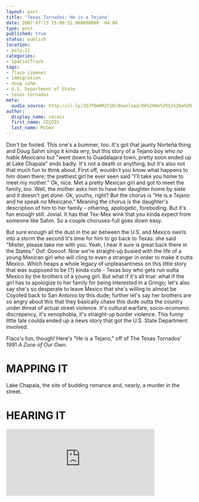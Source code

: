 ```yaml
---
layout: post
title: 'Texas Tornados: He is a Tejano'
date: 2007-07-13 15:06:51.000000000 -04:00
type: post
published: true
status: publish
location:
- poly:11
categories:
- SpatialTrack
tags:
- flaco jimenez
- immigration
- doug sahm
- U.S. Department of State
- texas tornados
meta:
  audio_source: http://cl.ly/353f0m0R2Y2D/download/06%20He%20Is%20a%20Tejano.mp3
author:
  display_name: cecois
  first_name: CEÇOIS
  last_name: McGee
---
```

Don't be fooled. This one's a bummer, too. It's got that jaunty Norteña thing and Doug Sahm sings it kinda wry, but this story of a Tejano boy who <em>no hable Mexicano</em> but "went down to Guadalajara town, pretty soon ended up at Lake Chapala" ends badly. It's not a death or anything, but it's also not that much fun to think about. First off, wouldn't you know what happens to him down there; the prettiest girl he ever seen said "I'll take you home to meet my mother." Ok, nice. Met a pretty Mexican girl and got to meet the family, too. Well, the mother asks him to have her daughter home by siete and it doesn't get done. Ok, youths, right? But the chorus is "He is a Tejano and he speak no Mexicano." Meaning the chorus is the daughter's description of him to her family - othering, apologetic, foreboding. But it's fun enough still. Jovial. It has that Tex-Mex wink that you kinda expect from someone like Sahm. So a couple choruses-full goes down easy.

But sure enough all the dust in the air between the U.S. and Mexico swirls into a storm the second it's time for him to go back to Texas: she said "Mister, please take me with you. Yeah, I hear it sure is great back there in the States." Oof. Ooooof. Now we're straight-up busied with the life of a young Mexican girl who will cling to even a stranger in order to make it outta Mexico. Which heaps a whole legacy of unpleasantness on this little story that was supposed to be (?) kinda cute - Texas boy who gets run outta Mexico by the brothers of a young girl. But what if it's all true: what if the girl has to apologize to her family for being interested in a Gringo; let's also say she's so desperate to leave Mexico that she's willing to almost be Coyoted back to San Antonio by this dude; further let's say her brothers are so angry about this that they basically chase this dude outta the country under threat of actual street violence. It's cultural warfare, socio-economic discrepency, it's xenophobia, it's straight-up border violence. This funny little tale coulda ended up a news story that got the U.S. State Department involved.

Flaco's fun, though! Here's "He is a Tejano," off of The Texas Tornados' 1991 <em>A Zone of Our Own</em>.

# MAPPING IT
<span data-target="milleria" data-id="gD11" class="trigger">Lake Chapala</span>, the site of budding romance and, nearly, a murder in the street.

# HEARING IT
<iframe src="https://embed.spotify.com/?uri=spotify%3Atrack%3A2UiHNKhHZZ3Vn4giV030pm" width="400" height="180" frameborder="0" allowtransparency="true"></iframe>